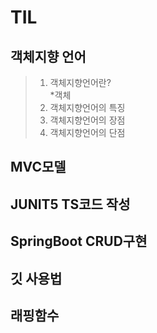 # TIL  
## 객체지향 언어
>1. 객체지향언어란?  
> *객체
>2. 객체지향언어의 특징
>3. 객체지향언어의 장점
>4. 객체지향언어의 단점
## MVC모델  
## JUNIT5 TS코드 작성  
## SpringBoot CRUD구현  
## 깃 사용법  
## 래핑함수  
